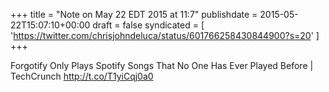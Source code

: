 +++
title = "Note on May 22 EDT 2015 at 11:7"
publishdate = 2015-05-22T15:07:10+00:00
draft = false
syndicated = [ 'https://twitter.com/chrisjohndeluca/status/601766258430844900?s=20' ]
+++

Forgotify Only Plays Spotify Songs That No One Has Ever Played Before | TechCrunch http://t.co/T1yiCqj0a0
